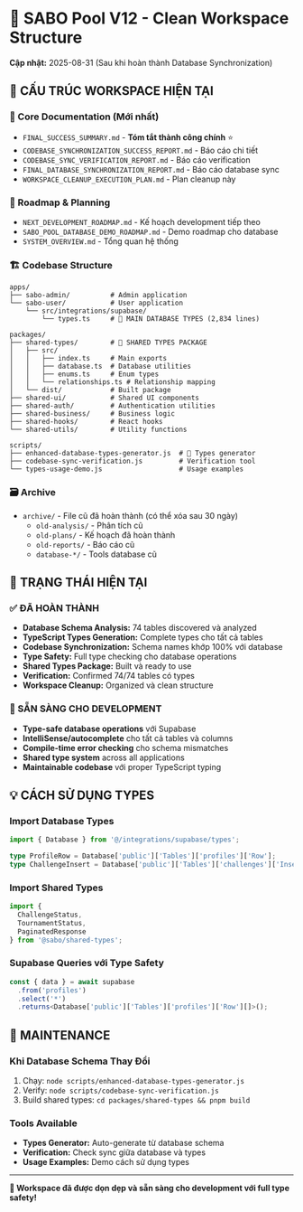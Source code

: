 # 🎱 SABO Pool V12 - Clean Workspace Structure

**Cập nhật:** 2025-08-31 (Sau khi hoàn thành Database Synchronization)

## 📂 CẤU TRÚC WORKSPACE HIỆN TẠI

### 🎯 Core Documentation (Mới nhất)
- `FINAL_SUCCESS_SUMMARY.md` - **Tóm tắt thành công chính** ⭐
- `CODEBASE_SYNCHRONIZATION_SUCCESS_REPORT.md` - Báo cáo chi tiết
- `CODEBASE_SYNC_VERIFICATION_REPORT.md` - Báo cáo verification
- `FINAL_DATABASE_SYNCHRONIZATION_REPORT.md` - Báo cáo database sync
- `WORKSPACE_CLEANUP_EXECUTION_PLAN.md` - Plan cleanup này

### 🚀 Roadmap & Planning
- `NEXT_DEVELOPMENT_ROADMAP.md` - Kế hoạch development tiếp theo
- `SABO_POOL_DATABASE_DEMO_ROADMAP.md` - Demo roadmap cho database
- `SYSTEM_OVERVIEW.md` - Tổng quan hệ thống

### 🏗️ Codebase Structure
```
apps/
├── sabo-admin/          # Admin application
└── sabo-user/           # User application
    └── src/integrations/supabase/
        └── types.ts     # 🎯 MAIN DATABASE TYPES (2,834 lines)

packages/
├── shared-types/        # 🎯 SHARED TYPES PACKAGE
│   ├── src/
│   │   ├── index.ts     # Main exports
│   │   ├── database.ts  # Database utilities
│   │   ├── enums.ts     # Enum types
│   │   └── relationships.ts # Relationship mapping
│   └── dist/            # Built package
├── shared-ui/           # Shared UI components
├── shared-auth/         # Authentication utilities
├── shared-business/     # Business logic
├── shared-hooks/        # React hooks
└── shared-utils/        # Utility functions

scripts/
├── enhanced-database-types-generator.js  # 🎯 Types generator
├── codebase-sync-verification.js         # Verification tool
└── types-usage-demo.js                   # Usage examples
```

### 🗃️ Archive
- `archive/` - File cũ đã hoàn thành (có thể xóa sau 30 ngày)
  - `old-analysis/` - Phân tích cũ
  - `old-plans/` - Kế hoạch đã hoàn thành
  - `old-reports/` - Báo cáo cũ
  - `database-*/` - Tools database cũ

## 🎯 TRẠNG THÁI HIỆN TẠI

### ✅ ĐÃ HOÀN THÀNH
- **Database Schema Analysis:** 74 tables discovered và analyzed
- **TypeScript Types Generation:** Complete types cho tất cả tables
- **Codebase Synchronization:** Schema names khớp 100% với database
- **Type Safety:** Full type checking cho database operations
- **Shared Types Package:** Built và ready to use
- **Verification:** Confirmed 74/74 tables có types
- **Workspace Cleanup:** Organized và clean structure

### 🚀 SẴN SÀNG CHO DEVELOPMENT
- **Type-safe database operations** với Supabase
- **IntelliSense/autocomplete** cho tất cả tables và columns
- **Compile-time error checking** cho schema mismatches
- **Shared type system** across all applications
- **Maintainable codebase** với proper TypeScript typing

## 💡 CÁCH SỬ DỤNG TYPES

### Import Database Types
```typescript
import { Database } from '@/integrations/supabase/types';

type ProfileRow = Database['public']['Tables']['profiles']['Row'];
type ChallengeInsert = Database['public']['Tables']['challenges']['Insert'];
```

### Import Shared Types  
```typescript
import { 
  ChallengeStatus, 
  TournamentStatus, 
  PaginatedResponse 
} from '@sabo/shared-types';
```

### Supabase Queries với Type Safety
```typescript
const { data } = await supabase
  .from('profiles')
  .select('*')
  .returns<Database['public']['Tables']['profiles']['Row'][]>();
```

## 🔧 MAINTENANCE

### Khi Database Schema Thay Đổi
1. Chạy: `node scripts/enhanced-database-types-generator.js`
2. Verify: `node scripts/codebase-sync-verification.js`
3. Build shared types: `cd packages/shared-types && pnpm build`

### Tools Available
- **Types Generator:** Auto-generate từ database schema
- **Verification:** Check sync giữa database và types
- **Usage Examples:** Demo cách sử dụng types

---

**🎉 Workspace đã được dọn dẹp và sẵn sàng cho development với full type safety!**
